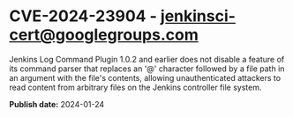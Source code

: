 # CVE-2024-23904 - jenkinsci-cert@googlegroups.com

Jenkins Log Command Plugin 1.0.2 and earlier does not disable a feature of its command parser that replaces an '@' character followed by a file path in an argument with the file's contents, allowing unauthenticated attackers to read content from arbitrary files on the Jenkins controller file system.

**Publish date:** 2024-01-24

